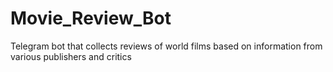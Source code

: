 # Movie_Review_Bot
Telegram bot that collects reviews of world films based on information from various publishers and critics
